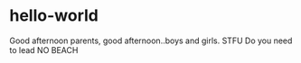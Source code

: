 # hello-world

Good afternoon parents, good afternoon..boys and girls.
STFU
Do you need to lead
NO BEACH
